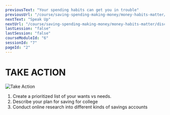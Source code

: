 ```yaml
---
previousText: "Your spending habits can get you in trouble"
previousUrl: "/course/saving-spending-making-money/money-habits-matter/spending-habits"
nextText: "Speak Up"
nextUrl: "/course/saving-spending-making-money/money-habits-matter/discussion"
lastLession: "false"
lastSession: "false"
courseModuleId: "6"
sessionId: "7"
pageId: "2"
---
```



# TAKE ACTION
![Take Action](/assets/img/take-action.jpg)

1.	Create a prioritized list of your wants vs needs. 
2.	Describe your plan for saving for college
3.	Conduct online research into different kinds of savings accounts

